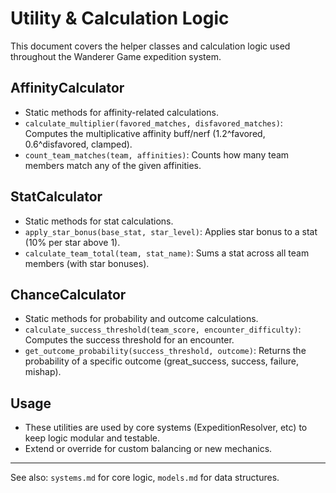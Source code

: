 # Utility & Calculation Logic

This document covers the helper classes and calculation logic used throughout the Wanderer Game expedition system.

## AffinityCalculator
- Static methods for affinity-related calculations.
- `calculate_multiplier(favored_matches, disfavored_matches)`: Computes the multiplicative affinity buff/nerf (1.2^favored, 0.6^disfavored, clamped).
- `count_team_matches(team, affinities)`: Counts how many team members match any of the given affinities.

## StatCalculator
- Static methods for stat calculations.
- `apply_star_bonus(base_stat, star_level)`: Applies star bonus to a stat (10% per star above 1).
- `calculate_team_total(team, stat_name)`: Sums a stat across all team members (with star bonuses).

## ChanceCalculator
- Static methods for probability and outcome calculations.
- `calculate_success_threshold(team_score, encounter_difficulty)`: Computes the success threshold for an encounter.
- `get_outcome_probability(success_threshold, outcome)`: Returns the probability of a specific outcome (great_success, success, failure, mishap).

## Usage
- These utilities are used by core systems (ExpeditionResolver, etc) to keep logic modular and testable.
- Extend or override for custom balancing or new mechanics.

---

See also: `systems.md` for core logic, `models.md` for data structures.
